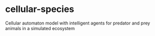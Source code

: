 # cellular-species
Cellular automaton model with intelligent agents for predator and prey animals in a simulated ecosystem
